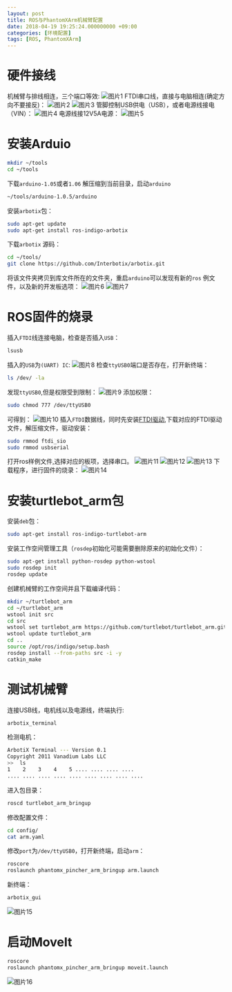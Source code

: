 ```yaml
---
layout: post
title: ROS与PhantomXArm机械臂配置
date: 2018-04-19 19:25:24.000000000 +09:00
categories: [环境配置]
tags: [ROS, PhantomXArm]
---
```

# 硬件接线
机械臂与排线相连，三个端口等效:
![图片1][图片1]
FTDI串口线，直接与电脑相连(确定方向不要接反)：
![图片2][图片2]
![图片3][图片3]
管脚控制USB供电（USB），或者电源线接电（VIN）：
![图片4][图片4]
电源线接12V5A电源：
![图片5][图片5]
# 安装Arduio
```sh
mkdir ~/tools
cd ~/tools
```
下载`arduino-1.05`或者`1.06` 解压缩到当前目录，启动`arduino`
```sh
~/tools/arduino-1.0.5/arduino
```
安装`arbotix`包：
```sh
sudo apt-get update
sudo apt-get install ros-indigo-arbotix
```
下载`arbotix` 源码：
```sh
cd ~/tools/
git clone https://github.com/Interbotix/arbotix.git
```
将该文件夹拷贝到库文件所在的文件夹，重启`arduino`可以发现有新的`ros` 例文件，以及新的开发板选项：
![图片6][图片6]
![图片7][图片7]
# ROS固件的烧录
插入`FTDI`线连接电脑，检查是否插入`USB`：
```sh
lsusb
```
插入的`USB`为`(UART) IC`:
![图片8][图片8]
检查`ttyUSB0`端口是否存在，打开新终端：
```sh
ls /dev/ -la
```
发现`ttyUSB0`,但是权限受到限制：
![图片9][图片9]
添加权限：
```sh
sudo chmod 777 /dev/ttyUSB0
```
可得到：
![图片10][图片10]
插入`FTDI`数据线，同时先安装[FTDI驱动](http://www.ftdichip.com/Drivers/VCP.htm),下载对应的FTDI驱动文件，解压缩文件，驱动安装：
```sh
sudo rmmod ftdi_sio
sudo rmmod usbserial
```
打开ros样例文件,选择对应的板项，选择串口。
![图片11][图片11]
![图片12][图片12]
![图片13][图片13]
下载程序，进行固件的烧录：
![图片14][图片14]
# 安装turtlebot_arm包
安装`deb`包：
```sh
sudo apt-get install ros-indigo-turtlebot-arm
```
安装工作空间管理工具（`rosdep`初始化可能需要删除原来的初始化文件）：
```sh
sudo apt-get install python-rosdep python-wstool
sudo rosdep init
rosdep update
```
创建机械臂的工作空间并且下载编译代码：
```sh
mkdir ~/turtlebot_arm
cd ~/turtlebot_arm
wstool init src
cd src
wstool set turtlebot_arm https://github.com/turtlebot/turtlebot_arm.git --git --version=indigo-devel
wstool update turtlebot_arm
cd ..
source /opt/ros/indigo/setup.bash
rosdep install --from-paths src -i -y
catkin_make
```
# 测试机械臂
连接USB线，电机线以及电源线，终端执行:
```sh
arbotix_terminal
```
检测电机：
```sh
ArbotiX Terminal --- Version 0.1
Copyright 2011 Vanadium Labs LLC
>>  ls
1    2    3    4    5 .... .... .... ....
.... .... .... .... .... .... .... .... ....
```
进入包目录：
```sh
roscd turtlebot_arm_bringup
```
修改配置文件：
```sh
cd config/
cat arm.yaml
```
修改`port`为`/dev/ttyUSB0`，打开新终端，启动`arm`：
```sh
roscore
roslaunch phantomx_pincher_arm_bringup arm.launch
```
新终端：
```sh
arbotix_gui
```
![图片15][图片15]
# 启动MoveIt
```sh
roscore
roslaunch phantomx_pincher_arm_bringup moveit.launch
```
![图片16][图片16]

[图片1]: https://github.com/ZhengWG/Imgs_blog/raw/master/ROS%E4%B8%8EPhantomXArm%E6%9C%BA%E6%A2%B0%E8%87%82%E9%85%8D%E7%BD%AE/1.png
[图片2]: https://github.com/ZhengWG/Imgs_blog/raw/master/ROS%E4%B8%8EPhantomXArm%E6%9C%BA%E6%A2%B0%E8%87%82%E9%85%8D%E7%BD%AE/2.png
[图片3]: https://github.com/ZhengWG/Imgs_blog/raw/master/ROS%E4%B8%8EPhantomXArm%E6%9C%BA%E6%A2%B0%E8%87%82%E9%85%8D%E7%BD%AE/3.png
[图片4]: https://github.com/ZhengWG/Imgs_blog/raw/master/ROS%E4%B8%8EPhantomXArm%E6%9C%BA%E6%A2%B0%E8%87%82%E9%85%8D%E7%BD%AE/4.png
[图片5]: https://github.com/ZhengWG/Imgs_blog/raw/master/ROS%E4%B8%8EPhantomXArm%E6%9C%BA%E6%A2%B0%E8%87%82%E9%85%8D%E7%BD%AE/5.png
[图片6]: https://github.com/ZhengWG/Imgs_blog/raw/master/ROS%E4%B8%8EPhantomXArm%E6%9C%BA%E6%A2%B0%E8%87%82%E9%85%8D%E7%BD%AE/6.png
[图片7]: https://github.com/ZhengWG/Imgs_blog/raw/master/ROS%E4%B8%8EPhantomXArm%E6%9C%BA%E6%A2%B0%E8%87%82%E9%85%8D%E7%BD%AE/7.png
[图片8]: https://github.com/ZhengWG/Imgs_blog/raw/master/ROS%E4%B8%8EPhantomXArm%E6%9C%BA%E6%A2%B0%E8%87%82%E9%85%8D%E7%BD%AE/8.png
[图片9]: https://github.com/ZhengWG/Imgs_blog/raw/master/ROS%E4%B8%8EPhantomXArm%E6%9C%BA%E6%A2%B0%E8%87%82%E9%85%8D%E7%BD%AE/9.png
[图片10]: https://github.com/ZhengWG/Imgs_blog/raw/master/ROS%E4%B8%8EPhantomXArm%E6%9C%BA%E6%A2%B0%E8%87%82%E9%85%8D%E7%BD%AE/10.png
[图片11]: https://github.com/ZhengWG/Imgs_blog/raw/master/ROS%E4%B8%8EPhantomXArm%E6%9C%BA%E6%A2%B0%E8%87%82%E9%85%8D%E7%BD%AE/11.png
[图片12]: https://github.com/ZhengWG/Imgs_blog/raw/master/ROS%E4%B8%8EPhantomXArm%E6%9C%BA%E6%A2%B0%E8%87%82%E9%85%8D%E7%BD%AE/12.png
[图片13]: https://github.com/ZhengWG/Imgs_blog/raw/master/ROS%E4%B8%8EPhantomXArm%E6%9C%BA%E6%A2%B0%E8%87%82%E9%85%8D%E7%BD%AE/13.png
[图片14]: https://github.com/ZhengWG/Imgs_blog/raw/master/ROS%E4%B8%8EPhantomXArm%E6%9C%BA%E6%A2%B0%E8%87%82%E9%85%8D%E7%BD%AE/14.png
[图片15]: https://github.com/ZhengWG/Imgs_blog/raw/master/ROS%E4%B8%8EPhantomXArm%E6%9C%BA%E6%A2%B0%E8%87%82%E9%85%8D%E7%BD%AE/15.png
[图片16]: https://github.com/ZhengWG/Imgs_blog/raw/master/ROS%E4%B8%8EPhantomXArm%E6%9C%BA%E6%A2%B0%E8%87%82%E9%85%8D%E7%BD%AE/16.png
